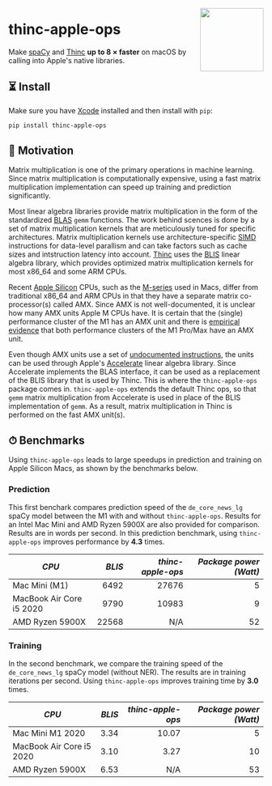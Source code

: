 <a href="https://explosion.ai"><img src="https://explosion.ai/assets/img/logo.svg" width="125" height="125" align="right" /></a>

# thinc-apple-ops

Make [spaCy](https://spacy.io) and [Thinc](https://thinc.ai) **up to 8 &times; faster**
on macOS by calling into Apple's native libraries.

## ⏳ Install

Make sure you have [Xcode](https://developer.apple.com/xcode/) installed and
then install with `pip`:

```bash
pip install thinc-apple-ops
```

## 🏫 Motivation

Matrix multiplication is one of the primary operations in machine learning.
Since matrix multiplication is computationally expensive, using a fast matrix
multiplication implementation can speed up training and prediction
significantly.

Most linear algebra libraries provide matrix multiplication in the form of the
standardized
[BLAS](https://en.wikipedia.org/wiki/Basic_Linear_Algebra_Subprograms) `gemm`
functions. The work behind scences is done by a set of matrix multiplication
kernels that are meticulously tuned for specific architectures. Matrix
multiplication kernels use architecture-specific
[SIMD](https://en.wikipedia.org/wiki/SIMD) instructions for data-level parallism
and can take factors such as cache sizes and intstruction latency into account.
[Thinc](https://github.com/explosion/thinc) uses the
[BLIS](https://github.com/flame/blis) linear algebra library, which provides
optimized matrix multiplication kernels for most x86_64 and some ARM CPUs.

Recent [Apple Silicon](https://en.wikipedia.org/wiki/Apple_silicon) CPUs, such
as the [M-series](https://en.wikipedia.org/wiki/Apple_silicon#M_series) used in
Macs, differ from traditional x86_64 and ARM CPUs in that they have a separate
matrix co-processor(s) called AMX. Since AMX is not well-documented, it is
unclear how many AMX units Apple M CPUs have. It is certain that the (single)
performance cluster of the M1 has an AMX unit and there is [empirical
evidence](https://twitter.com/danieldekok/status/1454383754512945155?s=20) that
both performance clusters of the M1 Pro/Max have an AMX unit.


Even though AMX units use a set of [undocumented
instructions](https://gist.github.com/dougallj/7a75a3be1ec69ca550e7c36dc75e0d6f),
the units can be used through Apple's
[Accelerate](https://developer.apple.com/documentation/accelerate) linear
algebra library. Since Accelerate implements the BLAS interface, it can be used
as a replacement of the BLIS library that is used by Thinc. This is where the
`thinc-apple-ops` package comes in. `thinc-apple-ops` extends the default Thinc
ops, so that `gemm` matrix multiplication from Accelerate is used in place of
the BLIS implementation of `gemm`. As a result, matrix multiplication in Thinc
is performed on the fast AMX unit(s).

## ⏱ Benchmarks

Using `thinc-apple-ops` leads to large speedups in prediction and training on
Apple Silicon Macs, as shown by the benchmarks below.

### Prediction

This first benchark compares prediction speed of the `de_core_news_lg` spaCy
model between the M1 with and without `thinc-apple-ops`. Results for an Intel
Mac Mini and AMD Ryzen 5900X are also provided for comparison. Results are in
words per second. In this prediction benchmark, using `thinc-apple-ops` improves
performance by **4.3** times.

| *CPU*                    | *BLIS* | *thinc-apple-ops* | *Package power (Watt)* |
| ------------------------ | -----: | ----------------: | ---------------------: |
| Mac Mini (M1)            |   6492 |             27676 |                      5 |
| MacBook Air Core i5 2020 |   9790 |             10983 |                      9 |
| AMD Ryzen 5900X          |  22568 |               N/A |                     52 |

### Training

In the second benchmark, we compare the training speed of the `de_core_news_lg`
spaCy model (without NER). The results are in training iterations per second.
Using `thinc-apple-ops` improves training time by **3.0** times.

| *CPU*                    | *BLIS* | *thinc-apple-ops* | *Package power (Watt)* |
| ------------------------ | -----: | ----------------: | ---------------------: |
| Mac Mini M1 2020         |   3.34 |             10.07 |                      5 |
| MacBook Air Core i5 2020 |   3.10 |              3.27 |                     10 |
| AMD Ryzen 5900X          |   6.53 |               N/A |                     53 |
